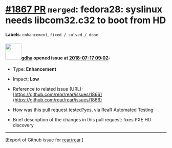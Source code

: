 [\#1867 PR](https://github.com/rear/rear/pull/1867) `merged`: fedora28: syslinux needs libcom32.c32 to boot from HD
===================================================================================================================

**Labels**: `enhancement`, `fixed / solved / done`

#### <img src="https://avatars.githubusercontent.com/u/888633?u=cdaeb31efcc0048d3619651aa18dd4b76e636b21&v=4" width="50">[gdha](https://github.com/gdha) opened issue at [2018-07-17 09:02](https://github.com/rear/rear/pull/1867):

-   Type: **Enhancement**

-   Impact: **Low**

-   Reference to related issue
    (URL):[https://github.com/rear/rear/issues/1866](https://github.com/rear/rear/issues/1866)

-   How was this pull request tested?yes, via ReaR Automated Testing

-   Brief description of the changes in this pull request: fixes PXE HD
    discovery

------------------------------------------------------------------------

\[Export of Github issue for
[rear/rear](https://github.com/rear/rear).\]
